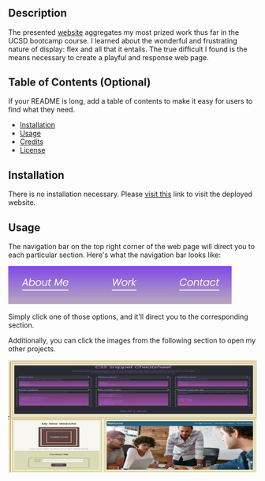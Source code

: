 # <Your-Project-Title>
## Description
The presented [website](https://brigantinojoe.github.io/portfolio/) aggregates my most prized
work thus far in the UCSD bootcamp course. I learned about the wonderful and frustrating nature of display: flex and all that it entails. The true difficult I found is the means necessary to create a playful and response web page.  
## Table of Contents (Optional)
If your README is long, add a table of contents to make it easy for users to find what they need.
- [Installation](#installation)
- [Usage](#usage)
- [Credits](#credits)
- [License](#license)
## Installation
There is no installation necessary. Please [visit this](https://brigantinojoe.github.io/portfolio/) link to visit the deployed website.
## Usage
The navigation bar on the top right corner of the web page will direct you to each particular section. Here's what the navigation bar looks like: 

![Navigation](./Assets/images/navigation.jpg)

Simply click one of those options, and it'll direct you to the corresponding section.

Additionally, you can click the images from the following section to open my other projects.

![Work Section](./Assets/images/work.jpg)